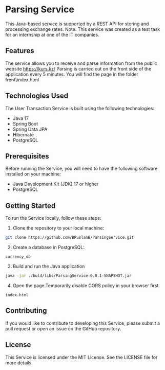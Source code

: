# Parsing Service
This Java-based service is supported by a REST API for storing and processing exchange rates.
Note. This service was created as a test task for an internship at one of the IT companies.

## Features
The service allows you to receive and parse information from the public website https://kurs.kz/
Parsing is carried out on the front side of the application every 5 minutes. You will find the page in the folder front\index.html
## Technologies Used
The User Transaction Service is built using the following technologies:

* Java 17
* Spring Boot
* Spring Data JPA
* Hibernate
* PostgreSQL

## Prerequisites
Before running the Service, you will need to have the following software installed on your machine:

* Java Development Kit (JDK) 17 or higher
* PostgreSQL

## Getting Started
To run the Service locally, follow these steps:

1. Clone the repository to your local machine:
```bash
git clone https://github.com/BRuslanB/ParsingService.git
```
2. Create a database in PostgreSQL:
``` 
currency_db
```
3. Build and run the Java application
```bash
java -jar ./buld/libs/ParsingService-0.0.1-SNAPSHOT.jar
```
4. Open the page.Temporarily disable CORS policy in your browser first.
``` 
index.html
``` 

## Contributing
If you would like to contribute to developing this Service, please submit a pull request or open an issue on the GitHub repository.

## License
This Service is licensed under the MIT License. See the LICENSE file for more details.